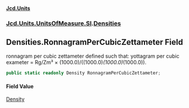 #### [Jcd.Units](index.md 'index')
### [Jcd.Units.UnitsOfMeasure.SI](Jcd.Units.UnitsOfMeasure.SI.md 'Jcd.Units.UnitsOfMeasure.SI').[Densities](Densities.md 'Jcd.Units.UnitsOfMeasure.SI.Densities')

## Densities.RonnagramPerCubicZettameter Field

ronnagram per cubic zettameter defined such that: yottagram per cubic exameter = Rg/Zm³ ×
(1000.0)/((1000.0)*(1000.0)*(1000.0)).

```csharp
public static readonly Density RonnagramPerCubicZettameter;
```

#### Field Value
[Density](Density.md 'Jcd.Units.UnitTypes.Density')